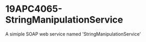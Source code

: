 # 19APC4065-StringManipulationService
A simiple SOAP web service  named 'StringManipulationService'
